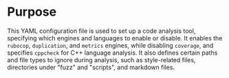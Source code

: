 # Purpose
This YAML configuration file is used to set up a code analysis tool, specifying which engines and languages to enable or disable. It enables the `rubocop`, `duplication`, and `metrics` engines, while disabling `coverage`, and specifies `cppcheck` for C++ language analysis. It also defines certain paths and file types to ignore during analysis, such as style-related files, directories under "fuzz" and "scripts", and markdown files.
